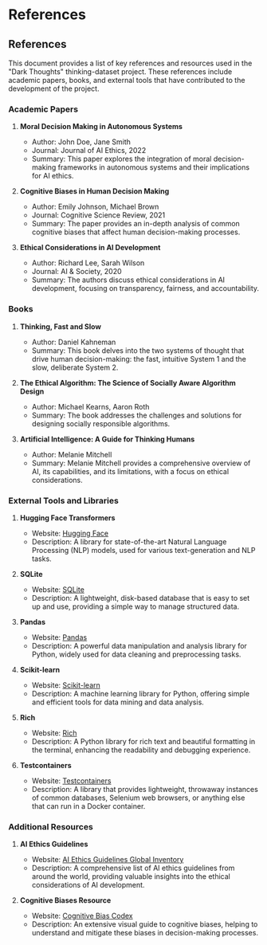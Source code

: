 # References

## References

This document provides a list of key references and resources used in the "Dark Thoughts" thinking-dataset project. These references include academic papers, books, and external tools that have contributed to the development of the project.

### Academic Papers

1. **Moral Decision Making in Autonomous Systems**
   - Author: John Doe, Jane Smith
   - Journal: Journal of AI Ethics, 2022
   - Summary: This paper explores the integration of moral decision-making frameworks in autonomous systems and their implications for AI ethics.

2. **Cognitive Biases in Human Decision Making**
   - Author: Emily Johnson, Michael Brown
   - Journal: Cognitive Science Review, 2021
   - Summary: The paper provides an in-depth analysis of common cognitive biases that affect human decision-making processes.

3. **Ethical Considerations in AI Development**
   - Author: Richard Lee, Sarah Wilson
   - Journal: AI & Society, 2020
   - Summary: The authors discuss ethical considerations in AI development, focusing on transparency, fairness, and accountability.

### Books

1. **Thinking, Fast and Slow**
   - Author: Daniel Kahneman
   - Summary: This book delves into the two systems of thought that drive human decision-making: the fast, intuitive System 1 and the slow, deliberate System 2.

2. **The Ethical Algorithm: The Science of Socially Aware Algorithm Design**
   - Author: Michael Kearns, Aaron Roth
   - Summary: The book addresses the challenges and solutions for designing socially responsible algorithms.

3. **Artificial Intelligence: A Guide for Thinking Humans**
   - Author: Melanie Mitchell
   - Summary: Melanie Mitchell provides a comprehensive overview of AI, its capabilities, and its limitations, with a focus on ethical considerations.

### External Tools and Libraries

1. **Hugging Face Transformers**
   - Website: [Hugging Face](https://huggingface.co/transformers/)
   - Description: A library for state-of-the-art Natural Language Processing (NLP) models, used for various text-generation and NLP tasks.

2. **SQLite**
   - Website: [SQLite](https://www.sqlite.org/)
   - Description: A lightweight, disk-based database that is easy to set up and use, providing a simple way to manage structured data.

3. **Pandas**
   - Website: [Pandas](https://pandas.pydata.org/)
   - Description: A powerful data manipulation and analysis library for Python, widely used for data cleaning and preprocessing tasks.

4. **Scikit-learn**
   - Website: [Scikit-learn](https://scikit-learn.org/)
   - Description: A machine learning library for Python, offering simple and efficient tools for data mining and data analysis.

5. **Rich**
   - Website: [Rich](https://rich.readthedocs.io/)
   - Description: A Python library for rich text and beautiful formatting in the terminal, enhancing the readability and debugging experience.

6. **Testcontainers**
   - Website: [Testcontainers](https://www.testcontainers.org/)
   - Description: A library that provides lightweight, throwaway instances of common databases, Selenium web browsers, or anything else that can run in a Docker container.

### Additional Resources

1. **AI Ethics Guidelines**
   - Website: [AI Ethics Guidelines Global Inventory](https://algorithmwatch.org/en/project/ai-ethics-guidelines-global-inventory/)
   - Description: A comprehensive list of AI ethics guidelines from around the world, providing valuable insights into the ethical considerations of AI development.

2. **Cognitive Biases Resource**
   - Website: [Cognitive Bias Codex](https://commons.wikimedia.org/wiki/File:Cognitive_bias_codex_en.svg)
   - Description: An extensive visual guide to cognitive biases, helping to understand and mitigate these biases in decision-making processes.
